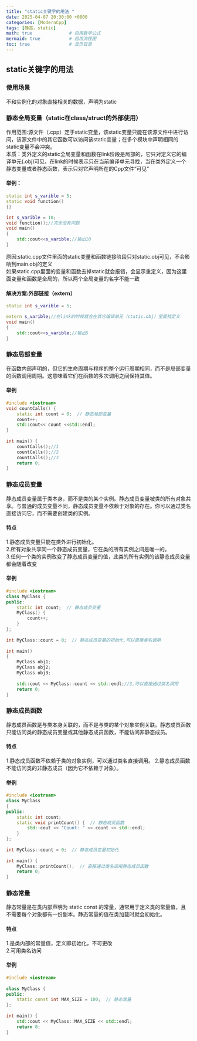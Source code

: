 ```yaml
---
title: "static关键字的用法 "
date: 2025-04-07 20:30:00 +0800
categories: [ModernCpp]
tags: [静态，static]
math: true              # 启用数学公式
mermaid: true           # 启用流程图
toc: true               # 显示目录
---
```


## static关键字的用法  

### 使用场景
不和实例化的对象直接相关的数据，声明为static

### 静态全局变量（static在class/struct的外部使用）  
作用范围:源文件（.cpp）定于static变量，该static变量只能在该源文件中进行访问，该源文件中的其它函数可以访问该static变量；在多个模块中声明相同的static变量不会冲突。  
本质：类外定义的static全局变量和函数在link阶段是局部的，它只对定义它的编译单元(.obj)可见，在link的时候表示只在当前编译单元寻找，当在类外定义一个静态变量或者静态函数，表示只对它声明所在的Cpp文件“可见”  
#### 举例：  
```cpp
static int s_varible = 5;
static void function()
{}
```
```cpp
int s_varible = 10;
void function();//完全没有问题
void main()
{
    std::cout<<s_varible;//输出10
}
```
原因:static.cpp文件里面的static变量和函数链接阶段只对static.obj可见，不会影响到main.obj的定义  
如果static.cpp里面的变量和函数去掉static就会报错，会显示重定义，因为这里面变量和函数是全局的，所以两个全局变量的名字不能一致
#### 解决方案:外部链接（extern）
```cpp
static int s_varible = 5;
```
```cpp
extern s_varible;//在link的时候就会在其它编译单元（static.obj）里面找定义
void main()
{
    std::cout<<s_varible;//输出5
}
```

### 静态局部变量
在函数内部声明的，但它的生命周期与程序的整个运行周期相同，而不是局部变量的函数调用周期。这意味着它们在函数的多次调用之间保持其值。
#### 举例
```cpp
#include <iostream>
void countCalls() {
    static int count = 0;  // 静态局部变量
    count++;
    std::cout<< count <<std::endl;
}
 
int main() {
    countCalls();//1
    countCalls();//2
    countCalls();//3
    return 0;
}
```

### 静态成员变量
静态成员变量属于类本身，而不是类的某个实例。静态成员变量被类的所有对象共享。与普通的成员变量不同，静态成员变量不依赖于对象的存在。你可以通过类名直接访问它，而不需要创建类的实例。  

#### 特点
1.静态成员变量只能在类外进行初始化。    
2.所有对象共享同一个静态成员变量，它在类的所有实例之间是唯一的。  
3.任何一个类的实例改变了静态成员变量的值，此类的所有实例的该静态成员变量都会随着改变

#### 举例
```cpp
#include <iostream>
class MyClass {
public:
    static int count;  // 静态成员变量
    MyClass() {
        count++;
    }
};
 
int MyClass::count = 0;  // 静态成员变量的初始化,可以直接类名调用
 
int main() 
{
    MyClass obj1;
    MyClass obj2;
    MyClass obj3;
 
    std::cout << MyClass::count << std::endl;//3,可以直接通过类名调用
    return 0;
}
```

### 静态成员函数
静态成员函数是与类本身关联的，而不是与类的某个对象实例关联。静态成员函数只能访问类的静态成员变量或其他静态成员函数，不能访问非静态成员。
#### 特点
1.静态成员函数不依赖于类的对象实例，可以通过类名直接调用。 
2.静态成员函数不能访问类的非静态成员（因为它不依赖于对象）。
#### 举例
```cpp
#include <iostream>
class MyClass 
{
public:
    static int count;
    static void printCount() {  // 静态成员函数
        std::cout << "Count: " << count << std::endl;
    }
};
 
int MyClass::count = 0;  // 静态成员变量初始化
 
int main() {
    MyClass::printCount();  // 直接通过类名调用静态成员函数
    return 0;
}
```

### 静态常量
静态常量是在类内部声明为 static const 的常量，通常用于定义类的常量值，且不需要每个对象都有一份副本。静态常量的值在类加载时就会初始化。
#### 特点
1.是类内部的常量值，定义即初始化，不可更改  
2.可用类名访问
#### 举例
```cpp
#include <iostream>
 
class MyClass {
public:
    static const int MAX_SIZE = 100;  // 静态常量
};
 
int main() {
    std::cout << MyClass::MAX_SIZE << std::endl;
    return 0;
}
```
